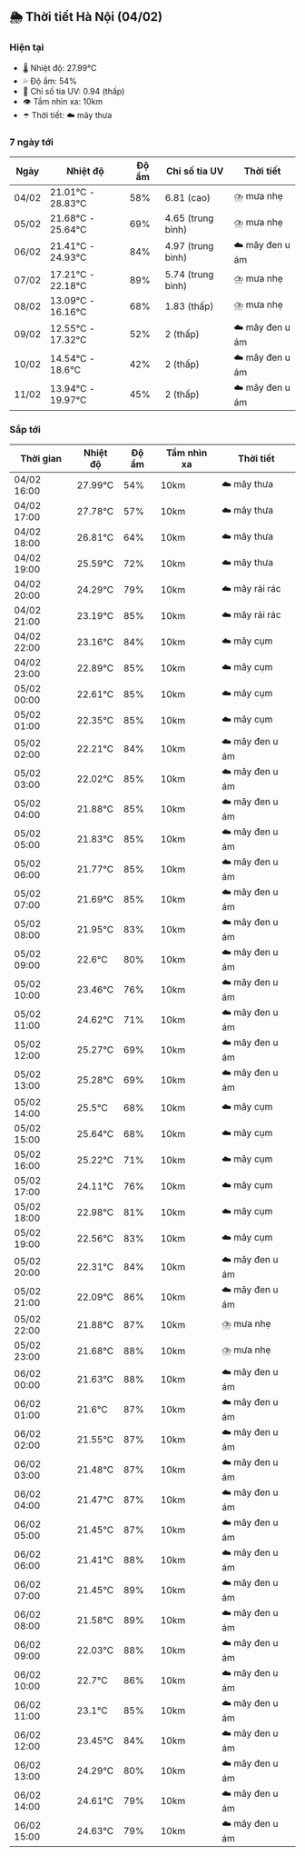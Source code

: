 ## 🌦️ Thời tiết Hà Nội (04/02)

### Hiện tại

- 🌡️ Nhiệt độ: 27.99℃
- 💦 Độ ẩm: 54%
- 🌟 Chỉ số tia UV: 0.94 (thấp)
- 👁️ Tầm nhìn xa: 10km
- ☂️ Thời tiết: ☁️ mây thưa

### 7 ngày tới

| Ngày | Nhiệt độ | Độ ẩm | Chỉ số tia UV | Thời tiết |
| --- | --- | --- | --- | --- |
| 04/02 | 21.01℃ - 28.83℃ | 58% | 6.81 (cao) | ⛈️ mưa nhẹ |
| 05/02 | 21.68℃ - 25.64℃ | 69% | 4.65 (trung bình) | ⛈️ mưa nhẹ |
| 06/02 | 21.41℃ - 24.93℃ | 84% | 4.97 (trung bình) | ☁️ mây đen u ám |
| 07/02 | 17.21℃ - 22.18℃ | 89% | 5.74 (trung bình) | ⛈️ mưa nhẹ |
| 08/02 | 13.09℃ - 16.16℃ | 68% | 1.83 (thấp) | ⛈️ mưa nhẹ |
| 09/02 | 12.55℃ - 17.32℃ | 52% | 2 (thấp) | ☁️ mây đen u ám |
| 10/02 | 14.54℃ - 18.6℃ | 42% | 2 (thấp) | ☁️ mây đen u ám |
| 11/02 | 13.94℃ - 19.97℃ | 45% | 2 (thấp) | ☁️ mây đen u ám |

### Sắp tới

| Thời gian | Nhiệt độ | Độ ẩm | Tầm nhìn xa | Thời tiết |
| --- | --- | --- | --- | --- |
| 04/02 16:00 | 27.99℃ | 54% | 10km | ☁️ mây thưa |
| 04/02 17:00 | 27.78℃ | 57% | 10km | ☁️ mây thưa |
| 04/02 18:00 | 26.81℃ | 64% | 10km | ☁️ mây thưa |
| 04/02 19:00 | 25.59℃ | 72% | 10km | ☁️ mây thưa |
| 04/02 20:00 | 24.29℃ | 79% | 10km | ☁️ mây rải rác |
| 04/02 21:00 | 23.19℃ | 85% | 10km | ☁️ mây rải rác |
| 04/02 22:00 | 23.16℃ | 84% | 10km | ☁️ mây cụm |
| 04/02 23:00 | 22.89℃ | 85% | 10km | ☁️ mây cụm |
| 05/02 00:00 | 22.61℃ | 85% | 10km | ☁️ mây cụm |
| 05/02 01:00 | 22.35℃ | 85% | 10km | ☁️ mây cụm |
| 05/02 02:00 | 22.21℃ | 84% | 10km | ☁️ mây đen u ám |
| 05/02 03:00 | 22.02℃ | 85% | 10km | ☁️ mây đen u ám |
| 05/02 04:00 | 21.88℃ | 85% | 10km | ☁️ mây đen u ám |
| 05/02 05:00 | 21.83℃ | 85% | 10km | ☁️ mây đen u ám |
| 05/02 06:00 | 21.77℃ | 85% | 10km | ☁️ mây đen u ám |
| 05/02 07:00 | 21.69℃ | 85% | 10km | ☁️ mây đen u ám |
| 05/02 08:00 | 21.95℃ | 83% | 10km | ☁️ mây đen u ám |
| 05/02 09:00 | 22.6℃ | 80% | 10km | ☁️ mây đen u ám |
| 05/02 10:00 | 23.46℃ | 76% | 10km | ☁️ mây đen u ám |
| 05/02 11:00 | 24.62℃ | 71% | 10km | ☁️ mây đen u ám |
| 05/02 12:00 | 25.27℃ | 69% | 10km | ☁️ mây đen u ám |
| 05/02 13:00 | 25.28℃ | 69% | 10km | ☁️ mây đen u ám |
| 05/02 14:00 | 25.5℃ | 68% | 10km | ☁️ mây cụm |
| 05/02 15:00 | 25.64℃ | 68% | 10km | ☁️ mây cụm |
| 05/02 16:00 | 25.22℃ | 71% | 10km | ☁️ mây cụm |
| 05/02 17:00 | 24.11℃ | 76% | 10km | ☁️ mây cụm |
| 05/02 18:00 | 22.98℃ | 81% | 10km | ☁️ mây cụm |
| 05/02 19:00 | 22.56℃ | 83% | 10km | ☁️ mây cụm |
| 05/02 20:00 | 22.31℃ | 84% | 10km | ☁️ mây đen u ám |
| 05/02 21:00 | 22.09℃ | 86% | 10km | ☁️ mây đen u ám |
| 05/02 22:00 | 21.88℃ | 87% | 10km | ⛈️ mưa nhẹ |
| 05/02 23:00 | 21.68℃ | 88% | 10km | ⛈️ mưa nhẹ |
| 06/02 00:00 | 21.63℃ | 88% | 10km | ☁️ mây đen u ám |
| 06/02 01:00 | 21.6℃ | 87% | 10km | ☁️ mây đen u ám |
| 06/02 02:00 | 21.55℃ | 87% | 10km | ☁️ mây đen u ám |
| 06/02 03:00 | 21.48℃ | 87% | 10km | ☁️ mây đen u ám |
| 06/02 04:00 | 21.47℃ | 87% | 10km | ☁️ mây đen u ám |
| 06/02 05:00 | 21.45℃ | 87% | 10km | ☁️ mây đen u ám |
| 06/02 06:00 | 21.41℃ | 88% | 10km | ☁️ mây đen u ám |
| 06/02 07:00 | 21.45℃ | 89% | 10km | ☁️ mây đen u ám |
| 06/02 08:00 | 21.58℃ | 89% | 10km | ☁️ mây đen u ám |
| 06/02 09:00 | 22.03℃ | 88% | 10km | ☁️ mây đen u ám |
| 06/02 10:00 | 22.7℃ | 86% | 10km | ☁️ mây đen u ám |
| 06/02 11:00 | 23.1℃ | 85% | 10km | ☁️ mây đen u ám |
| 06/02 12:00 | 23.45℃ | 84% | 10km | ☁️ mây đen u ám |
| 06/02 13:00 | 24.29℃ | 80% | 10km | ☁️ mây đen u ám |
| 06/02 14:00 | 24.61℃ | 79% | 10km | ☁️ mây đen u ám |
| 06/02 15:00 | 24.63℃ | 79% | 10km | ☁️ mây đen u ám |
